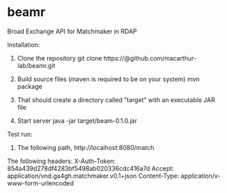 # beamr
Broad Exchange API for Matchmaker in RDAP

Installation:

1. Clone the repository
git clone https://<username>@github.com/macarthur-lab/beamr.git

2. Build source files (maven is required to be on your system)
mvn package

3. That should create a directory called "target" with an executable JAR file

4. Start server
java -jar target/beam-0.1.0.jar


Test run:

1. The following path,
http://localhost:8080/match

The following headers:
X-Auth-Token: 854a439d278df4283bf5498ab020336cdc416a7d
Accept: application/vnd.ga4gh.matchmaker.v0.1+json
Content-Type: application/x-www-form-urlencoded